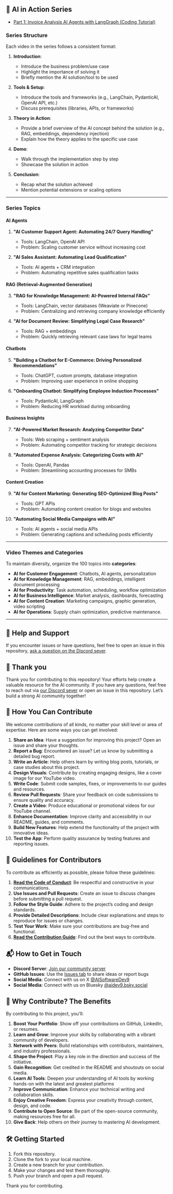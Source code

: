 ## 🚀 AI in Action Series

- [Part 1: Invoice Analysis AI Agents with LangGraph (Coding Tutorial)](https://www.youtube.com/watch?v=XXXXX)

### **Series Structure**

Each video in the series follows a consistent format:

1. **Introduction**:

   - Introduce the business problem/use case
   - Highlight the importance of solving it
   - Briefly mention the AI solution/tool to be used

2. **Tools & Setup**:

   - Introduce the tools and frameworks (e.g., LangChain, PydanticAI, OpenAI API, etc.)
   - Discuss prerequisites (libraries, APIs, or frameworks)

3. **Theory in Action**:

   - Provide a brief overview of the AI concept behind the solution (e.g., RAG, embeddings, dependency injection)
   - Explain how the theory applies to the specific use case

4. **Demo**:

   - Walk through the implementation step by step
   - Showcase the solution in action

5. **Conclusion**:
   - Recap what the solution achieved
   - Mention potential extensions or scaling options

---

### **Series Topics**

#### **AI Agents**

1. **"AI Customer Support Agent: Automating 24/7 Query Handling"**

   - Tools: LangChain, OpenAI API
   - Problem: Scaling customer service without increasing cost

2. **"AI Sales Assistant: Automating Lead Qualification"**
   - Tools: AI agents + CRM integration
   - Problem: Automating repetitive sales qualification tasks

#### **RAG (Retrieval-Augmented Generation)**

3. **"RAG for Knowledge Management: AI-Powered Internal FAQs"**

   - Tools: LangChain, vector databases (Weaviate or Pinecone)
   - Problem: Centralizing and retrieving company knowledge efficiently

4. **"AI for Document Review: Simplifying Legal Case Research"**
   - Tools: RAG + embeddings
   - Problem: Quickly retrieving relevant case laws for legal teams

#### **Chatbots**

5. **"Building a Chatbot for E-Commerce: Driving Personalized Recommendations"**

   - Tools: ChatGPT, custom prompts, database integration
   - Problem: Improving user experience in online shopping

6. **"Onboarding Chatbot: Simplifying Employee Induction Processes"**
   - Tools: PydanticAI, LangGraph
   - Problem: Reducing HR workload during onboarding

#### **Business Insights**

7. **"AI-Powered Market Research: Analyzing Competitor Data"**

   - Tools: Web scraping + sentiment analysis
   - Problem: Automating competitor tracking for strategic decisions

8. **"Automated Expense Analysis: Categorizing Costs with AI"**
   - Tools: OpenAI, Pandas
   - Problem: Streamlining accounting processes for SMBs

#### **Content Creation**

9. **"AI for Content Marketing: Generating SEO-Optimized Blog Posts"**

   - Tools: GPT APIs
   - Problem: Automating content creation for blogs and websites

10. **"Automating Social Media Campaigns with AI"**
    - Tools: AI agents + social media APIs
    - Problem: Generating captions and scheduling posts efficiently

---

### **Video Themes and Categories**

To maintain diversity, organize the 100 topics into **categories**:

- **AI for Customer Engagement**: Chatbots, AI agents, personalization
- **AI for Knowledge Management**: RAG, embeddings, intelligent document processing
- **AI for Productivity**: Task automation, scheduling, workflow optimization
- **AI for Business Intelligence**: Market analysis, dashboards, forecasting
- **AI for Content Creation**: Marketing campaigns, graphic generation, video scripting
- **AI for Operations**: Supply chain optimization, predictive maintenance.

---

## 🙋 Help and Support

If you encounter issues or have questions, feel free to open an issue in this repository, [ask a question on the Discord sever](https://discord.gg/eQXBaCvTA9).

## 🙏 Thank you

Thank you for contributing to this repository! Your efforts help create a valuable resource for the AI community. If you have any questions, feel free to reach out via [our Discord sever](https://discord.gg/eQXBaCvTA9) or open an issue in this repository. Let’s build a strong AI community together!

## 🤝 How You Can Contribute

We welcome contributions of all kinds, no matter your skill level or area of expertise. Here are some ways you can get involved:

1. **Share an Idea**: Have a suggestion for improving this project? Open an issue and share your thoughts.
2. **Report a Bug**: Encountered an issue? Let us know by submitting a detailed bug report.
3. **Write an Article**: Help others learn by writing blog posts, tutorials, or case studies about this project.
4. **Design Visuals**: Contribute by creating engaging designs, like a cover image for our YouTube video.
5. **Write Code**: Submit code samples, fixes, or improvements to our guides and resources.
6. **Review Pull Requests**: Share your feedback on code submissions to ensure quality and accuracy.
7. **Create a Video**: Produce educational or promotional videos for our YouTube channel.
8. **Enhance Documentation**: Improve clarity and accessibility in our README, guides, and comments.
9. **Build New Features**: Help extend the functionality of the project with innovative ideas.
10. **Test the App**: Perform quality assurance by testing features and reporting issues.

## 🚀 <a name="guidelines">Guidelines for Contributors</a>

To contribute as efficiently as possible, please follow these guidelines:

1. **[Read the Code of Conduct](../CODE_OF_CONDUCT.md)**: Be respectful and constructive in your communications.
2. **Use Issues and Pull Requests**: Create an issue to discuss changes before submitting a pull request.
3. **Follow the Style Guide**: Adhere to the project’s coding and design standards.
4. **Provide Detailed Descriptions**: Include clear explanations and steps to reproduce for issues or changes.
5. **Test Your Work**: Make sure your contributions are bug-free and functional.
6. **[Read the Contribution Guide](../CONTRIBUTING.md)**: Find out the best ways to contribute.

## 📬 <a name="getintouch">How to Get in Touch</a>

- **Discord Server**: [Join our community server](https://discord.gg/eQXBaCvTA9)
- **GitHub Issues**: Use the [Issues tab](https://github.com/aidev9/tuts/issues) to share ideas or report bugs
- **Social Media**: Connect with us on X [@AISoftwareDev9](https://-com/AISoftwareDev9)
- **Social Media**: Connect with us on Bluesky [@aidev9.bsky.social](https://bsky.app/profile/aidev9.bsky.social)

## 🌟 <a name="benefits">Why Contribute? The Benefits</a>

By contributing to this project, you’ll:

1. **Boost Your Portfolio**: Show off your contributions on GitHub, LinkedIn, or resumes.
2. **Learn and Grow**: Improve your skills by collaborating with a vibrant community of developers.
3. **Network with Peers**: Build relationships with contributors, maintainers, and industry professionals.
4. **Shape the Project**: Play a key role in the direction and success of the initiative.
5. **Gain Recognition**: Get credited in the README and shoutouts on social media.
6. **Learn AI Tools**: Deepen your understanding of AI tools by working hands-on with the latest and greatest platforms
7. **Improve Communication**: Enhance your technical writing and collaboration skills.
8. **Enjoy Creative Freedom**: Express your creativity through content, design, and code.
9. **Contribute to Open Source**: Be part of the open-source community, making resources free for all.
10. **Give Back**: Help others on their journey to mastering AI development.

## 🛠 Getting Started

1. Fork this repository.
2. Clone the fork to your local machine.
3. Create a new branch for your contribution.
4. Make your changes and test them thoroughly.
5. Push your branch and open a pull request.

Thank you for contributing.
